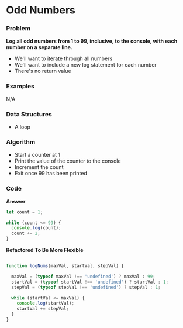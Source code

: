 # Odd Numbers

### Problem

**Log all odd numbers from 1 to 99, inclusive, to the console, with each number on a separate line.**

- We'll want to iterate through all numbers
- We'll want to include a new log statement for each number
- There's no return value

### Examples

N/A

### Data Structures

- A loop

### Algorithm

- Start a counter at 1
- Print the value of the counter to the console
- Increment the count
- Exit once 99 has been printed

### Code

**Answer**

```js
let count = 1;

while (count <= 99) {
  console.log(count);
  count += 2;
}
```

**Refactored To Be More Flexible**

```js

function logNums(maxVal, startVal, stepVal) {

  maxVal = (typeof maxVal !== 'undefined') ? maxVal : 99;
  startVal = (typeof startVal !== 'undefined') ? startVal : 1;
  stepVal = (typeof stepVal !== 'undefined') ? stepVal : 1;

  while (startVal <= maxVal) {
    console.log(startVal);
    startVal += stepVal;
  }
}
```


